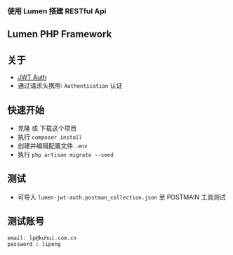 ### 使用 Lumen 搭建 RESTful Api
## Lumen PHP Framework

## 关于

- [JWT Auth](https://github.com/tymondesigns/jwt-auth) 
- 通过请求头携带: `Authentication` 认证

## 快速开始

- 克隆 或 下载这个项目
- 执行 `composer install`
- 创建并编辑配置文件 `.env` 
- 执行 `php artisan migrate --seed`  


## 测试
* 可导入 `lumen-jwt-auth.postman_collection.json` 至 POSTMAIN 工具测试

## 测试账号

```
email: lp@kuhui.com.cn
password : lipeng
```

